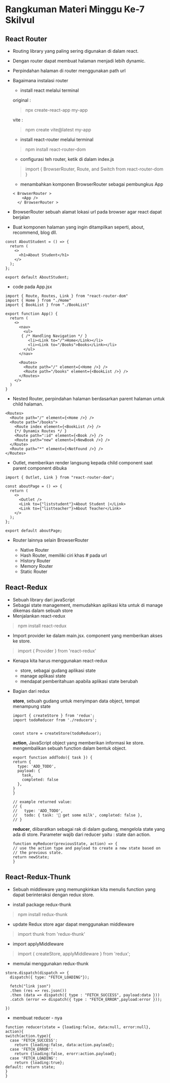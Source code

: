 # Rangkuman Materi Minggu Ke-7 Skilvul

## React Router

- Routing library yang paling sering digunakan di dalam react.
- Dengan router dapat membuat halaman menjadi lebih dynamic.
- Perpindahan halaman di router menggunakan path url
- Bagaimana instalasi router

    - install react melalui terminal
    
     original :
    > npx create-react-app my-app

    vite :
    > npm create vite@latest my-app 

    - install react-router melalui terminal
    > npm install react-router-dom

    - configurasi teh router, ketik di dalam index.js
    > import { BrowserRouter, Route, and Switch from react-router-dom }

    - menambahkan komponen BrowserRouter sebagai pembungkus App
    ```
    < BrowserRouter >
        <App />
      </ BrowserRouter >
    ```
- BrowserRouter sebuah alamat lokasi url pada browser agar react dapat berjalan
- Buat komponen halaman yang ingin ditampilkan seperti, about, recommend, blog dll.
```
const AboutStudent = () => {
  return (
    <>
      <h1>About Student</h1>
    </>
  );
};

export default AboutStudent;
```

- code pada App.jsx
```
import { Route, Routes, Link } from "react-router-dom"
import { Home } from "./Home"
import { BookList } from "./BookList"

export function App() {
  return (
    <>
      <nav>
        <ul>
       { /* Handling Navigation */ }
          <li><Link to="/">Home</Link></li>
          <li><Link to="/Books">Books</Link></li>
        </ul>
      </nav>

      <Routes>
        <Route path="/" element={<Home />} />
        <Route path="/books" element={<BookList />} />
      </Routes>
    </>
  )
}
```

- Nested Router, perpindahan halaman berdasarkan parent halaman untuk child halaman.

```
<Routes>
  <Route path="/" element={<Home />} />
  <Route path="/books">
    <Route index element={<BookList />} />
    {*/ Dynamix Routes */ }
    <Route path=":id" element={<Book />} />
    <Route path="new" element={<NewBook />} />
  </Route>
  <Route path="*" element={<NotFound />} />
</Routes>
```
- Outlet, memberikan render langsung kepada child component saat parent component dibuka
```
import { Outlet, Link } from "react-router-dom";

const aboutPage = () => {
  return (
    <>
      <Outlet />
      <Link to={"liststudent"}>About Student |</Link>
      <Link to={"listteacher"}>About Teacher</Link>
    </>
  );
};

export default aboutPage;

```
- Router lainnya selain BrowserRouter

    - Native Router
    - Hash Router, memiliki ciri khas # pada url
    - History Router
    - Memory Router
    - Static Router


## React-Redux

- Sebuah library dari javaScript 
- Sebagai state management, memudahkan aplikasi kita untuk di manage dikemas dalam sebuah store
- Menjalankan react-redux
> npm install react-redux

- Import provider ke dalam main.jsx. component yang memberikan akses ke store.
> import { Provider } from 'react-redux'

- Kenapa kita harus menggunakan react-redux

  - store, sebagai gudang aplikasi state 
  - manage aplikasi state
  - mendapat pemberitahuan apabila aplikasi state berubah

- Bagian dari redux

  **store**, sebuah gudang untuk menyimpan data object, tempat menampung state

  ```
  import { createStore } from 'redux';
  import todoReducer from './reducers';


  const store = createStore(todoReducer);
  ```

  **action**, JavaScript object yang memberikan informasi ke store. mengembalikan sebuah function dalam bentuk object.
  ```
  export function addTodo({ task }) {
  return {
    type: 'ADD_TODO',
    payload: {
      task,
      completed: false
    },
  }
  }

  // example returned value:
  // {
  //   type: 'ADD_TODO',
  //   todo: { task: '🛒 get some milk', completed: false },
  // }
  ```
  **reducer**, diibaratkan sebagai rak di dalam gudang, mengelola state yang ada di store. Parameter wajib dari reducer yaitu : state dan action.
  ```
  function myReducer(previousState, action) => {
  // use the action type and payload to create a new state based on
  // the previous state.
  return newState;
  }
  ```

## React-Redux-Thunk

- Sebuah middleware yang memungkinkan kita menulis function yang dapat berinteraksi dengan redux store.

- install package redux-thunk
> npm install redux-thunk

- update Redux store agar dapat menggunakan middleware
> import thunk from 'redux-thunk'

- import applyMiddleware
> import { createStore, applyMiddleware } from 'redux';

<!-- - Action creators
```
conts store = createStore(combineReducers) {
  return {
    todos: todosReducers,
    counter: counterReducers
  };
  applyMiddleware(logger, thunk)
}
``` -->

- memulai menggunakan redux-thunk
```
store.dispatch(dispatch => {
  dispatch({ type: "FETCH_LOADING"});

  fetch("link json")
  .then (res => res.json())
  .then (data => dispatch({ type : "FETCH_SUCCESS", payload:data }))
  .catch (error => dispatch({ type : "FETCH_ERROR",payload:error }));

})
```

- membuat reducer - nya
```
function reducer(state = {loading:false, data:null, error:null}, action){
switch(action.type){
  case 'FETCH_SUCCESS':
    return {loading:false, data:action.payload};
  case 'FETCH_ERROR':
    return {loading:false, erorr:action.payload};
  case 'FETCH_LOADING':
    return {loading:true};
default: return state;
}
}
```